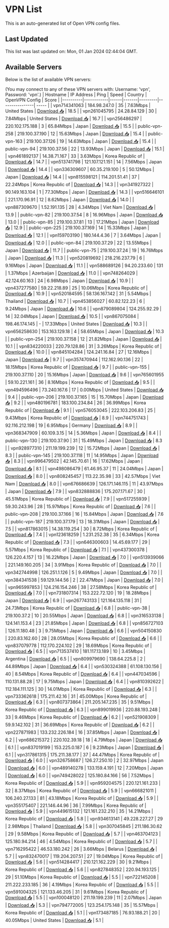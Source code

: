 # VPN List

This is an auto-generated list of Open VPN config files.

## Last Updated

This list was last updated on: Mon, 01 Jan 2024 02:44:04 GMT.

## Available Servers

Below is the list of available VPN servers:

(You may connect to any of these VPN servers with: Username: 'vpn', Password: 'vpn'.)
| Hostname | IP Address | Ping | Speed | Country | OpenVPN Config | Score |
|----------|------------|------|-------|---------|----------------| ----- |
| vpn714341063 | 184.98.247.0 | 35 | 7.63Mbps | United States | [Download 📥](./configs/server_0_US.ovpn) | 18.5 |
| vpn261045795 | 24.28.84.129 | 30 | 7.84Mbps | United States | [Download 📥](./configs/server_1_US.ovpn) | 16.7 |
| vpn256486297 | 220.102.175.188 | 3 | 65.84Mbps | Japan | [Download 📥](./configs/server_2_JP.ovpn) | 15.5 |
| public-vpn-258 | 219.100.37.190 | 12 | 15.63Mbps | Japan | [Download 📥](./configs/server_3_JP.ovpn) | 15.4 |
| public-vpn-163 | 219.100.37.126 | 19 | 14.63Mbps | Japan | [Download 📥](./configs/server_4_JP.ovpn) | 15.4 |
| public-vpn-94 | 219.100.37.56 | 22 | 13.93Mbps | Japan | [Download 📥](./configs/server_5_JP.ovpn) | 15.1 |
| vpn461892137 | 14.38.71.167 | 33 | 3.63Mbps | Korea Republic of | [Download 📥](./configs/server_6_KR.ovpn) | 14.7 |
| vpn513741798 | 121.107.121.151 | 14 | 7.56Mbps | Japan | [Download 📥](./configs/server_7_JP.ovpn) | 14.4 |
| vpn336309607 | 60.35.219.100 | 5 | 50.12Mbps | Japan | [Download 📥](./configs/server_8_JP.ovpn) | 14.4 |
| vpn815598121 | 114.201.51.41 | 37 | 22.24Mbps | Korea Republic of | [Download 📥](./configs/server_9_KR.ovpn) | 14.3 |
| vpn341927322 | 90.149.163.104 | 1 | 77.30Mbps | Japan | [Download 📥](./configs/server_10_JP.ovpn) | 14.3 |
| vpn516646101 | 221.170.96.91 | 12 | 8.62Mbps | Japan | [Download 📥](./configs/server_11_JP.ovpn) | 14.0 |
| vpn887309670 | 1.52.191.135 | 28 | 4.34Mbps | Viet Nam | [Download 📥](./configs/server_12_VN.ovpn) | 13.9 |
| public-vpn-82 | 219.100.37.54 | 8 | 16.96Mbps | Japan | [Download 📥](./configs/server_13_JP.ovpn) | 13.0 |
| public-vpn-85 | 219.100.37.81 | 13 | 17.21Mbps | Japan | [Download 📥](./configs/server_14_JP.ovpn) | 12.9 |
| public-vpn-225 | 219.100.37.169 | 14 | 15.33Mbps | Japan | [Download 📥](./configs/server_15_JP.ovpn) | 12.1 |
| vpn159703190 | 180.144.4.36 | 7 | 3.64Mbps | Japan | [Download 📥](./configs/server_16_JP.ovpn) | 12.0 |
| public-vpn-84 | 219.100.37.29 | 22 | 13.55Mbps | Japan | [Download 📥](./configs/server_17_JP.ovpn) | 11.7 |
| public-vpn-75 | 219.100.37.24 | 19 | 16.76Mbps | Japan | [Download 📥](./configs/server_18_JP.ovpn) | 11.3 |
| vpn520819692 | 218.216.237.79 | 6 | 9.16Mbps | Japan | [Download 📥](./configs/server_19_JP.ovpn) | 11.1 |
| vpn588689126 | 94.20.233.60 | 131 | 1.37Mbps | Azerbaijan | [Download 📥](./configs/server_20_AZ.ovpn) | 11.0 |
| vpn748264029 | 42.124.60.163 | 24 | 6.98Mbps | Japan | [Download 📥](./configs/server_21_JP.ovpn) | 10.9 |
| vpn437277580 | 59.22.218.89 | 25 | 10.06Mbps | Korea Republic of | [Download 📥](./configs/server_22_KR.ovpn) | 10.9 |
| vpn520184595 | 58.136.167.142 | 31 | 5.54Mbps | Thailand | [Download 📥](./configs/server_23_TH.ovpn) | 10.7 |
| vpn453856027 | 60.82.122.23 | 6 | 9.24Mbps | Japan | [Download 📥](./configs/server_24_JP.ovpn) | 10.6 |
| vpn879089804 | 124.255.92.29 | 14 | 32.04Mbps | Japan | [Download 📥](./configs/server_25_JP.ovpn) | 10.5 |
| vpn867075084 | 198.46.174.145 | - | 17.33Mbps | United States | [Download 📥](./configs/server_26_US.ovpn) | 10.3 |
| vpn656258630 | 153.163.129.18 | 4 | 58.65Mbps | Japan | [Download 📥](./configs/server_27_JP.ovpn) | 10.3 |
| public-vpn-254 | 219.100.37.158 | 12 | 21.82Mbps | Japan | [Download 📥](./configs/server_28_JP.ovpn) | 10.1 |
| vpn834220033 | 220.79.128.86 | 31 | 3.26Mbps | Korea Republic of | [Download 📥](./configs/server_29_KR.ovpn) | 10.0 |
| vpn845104284 | 124.241.16.84 | 27 | 12.16Mbps | Japan | [Download 📥](./configs/server_30_JP.ovpn) | 9.7 |
| vpn357470944 | 112.162.90.136 | 22 | 18.15Mbps | Korea Republic of | [Download 📥](./configs/server_31_KR.ovpn) | 9.7 |
| public-vpn-155 | 219.100.37.110 | 20 | 15.16Mbps | Japan | [Download 📥](./configs/server_32_JP.ovpn) | 9.6 |
| vpn765601955 | 59.10.221.161 | 36 | 8.16Mbps | Korea Republic of | [Download 📥](./configs/server_33_KR.ovpn) | 9.5 |
| vpn494596496 | 73.240.167.6 | 17 | 0.00Mbps | United States | [Download 📥](./configs/server_34_US.ovpn) | 9.4 |
| public-vpn-206 | 219.100.37.165 | 15 | 15.70Mbps | Japan | [Download 📥](./configs/server_35_JP.ovpn) | 9.2 |
| vpn480196781 | 183.100.234.84 | 26 | 36.99Mbps | Korea Republic of | [Download 📥](./configs/server_36_KR.ovpn) | 9.1 |
| vpn576053045 | 222.103.206.83 | 25 | 9.43Mbps | Korea Republic of | [Download 📥](./configs/server_37_KR.ovpn) | 8.9 |
| vpn744751743 | 92.116.212.198 | 19 | 6.95Mbps | Germany | [Download 📥](./configs/server_38_DE.ovpn) | 8.9 |
| vpn368347909 | 60.109.3.15 | 14 | 5.36Mbps | Japan | [Download 📥](./configs/server_39_JP.ovpn) | 8.4 |
| public-vpn-130 | 219.100.37.90 | 31 | 15.49Mbps | Japan | [Download 📥](./configs/server_40_JP.ovpn) | 8.3 |
| vpn928977310 | 211.19.199.239 | 12 | 15.72Mbps | Japan | [Download 📥](./configs/server_41_JP.ovpn) | 8.3 |
| public-vpn-145 | 219.100.37.118 | 11 | 14.95Mbps | Japan | [Download 📥](./configs/server_42_JP.ovpn) | 8.3 |
| vpn996479502 | 42.145.70.61 | 16 | 17.62Mbps | Japan | [Download 📥](./configs/server_43_JP.ovpn) | 8.1 |
| vpn498086479 | 61.46.95.37 | 11 | 24.04Mbps | Japan | [Download 📥](./configs/server_44_JP.ovpn) | 8.0 |
| vpn808245457 | 113.22.35.98 | 33 | 42.57Mbps | Viet Nam | [Download 📥](./configs/server_45_VN.ovpn) | 8.0 |
| vpn676686639 | 126.171.146.115 | 11 | 43.97Mbps | Japan | [Download 📥](./configs/server_46_JP.ovpn) | 7.9 |
| vpn832888836 | 175.207.171.67 | 30 | 45.51Mbps | Korea Republic of | [Download 📥](./configs/server_47_KR.ovpn) | 7.9 |
| vpn517255939 | 59.30.243.96 | 28 | 15.97Mbps | Korea Republic of | [Download 📥](./configs/server_48_KR.ovpn) | 7.6 |
| public-vpn-208 | 219.100.37.166 | 16 | 15.84Mbps | Japan | [Download 📥](./configs/server_49_JP.ovpn) | 7.6 |
| public-vpn-187 | 219.100.37.179 | 13 | 18.31Mbps | Japan | [Download 📥](./configs/server_50_JP.ovpn) | 7.5 |
| vpn817863015 | 14.38.119.254 | 30 | 8.72Mbps | Korea Republic of | [Download 📥](./configs/server_51_KR.ovpn) | 7.4 |
| vpn123618259 | 1.231.252.38 | 35 | 6.34Mbps | Korea Republic of | [Download 📥](./configs/server_52_KR.ovpn) | 7.3 |
| vpn646300603 | 14.45.69.177 | 29 | 5.57Mbps | Korea Republic of | [Download 📥](./configs/server_53_KR.ovpn) | 7.1 |
| vpn437300378 | 126.220.4.157 | 13 | 16.22Mbps | Japan | [Download 📥](./configs/server_54_JP.ovpn) | 7.0 |
| vpn513939066 | 221.149.160.205 | 34 | 3.91Mbps | Korea Republic of | [Download 📥](./configs/server_55_KR.ovpn) | 7.0 |
| vpn342744998 | 126.251.1.126 | 5 | 9.49Mbps | Japan | [Download 📥](./configs/server_56_JP.ovpn) | 7.0 |
| vpn384341538 | 59.129.144.56 | 2 | 22.47Mbps | Japan | [Download 📥](./configs/server_57_JP.ovpn) | 7.0 |
| vpn965997853 | 124.216.154.246 | 38 | 27.58Mbps | Korea Republic of | [Download 📥](./configs/server_58_KR.ovpn) | 7.0 |
| vpn731807314 | 153.222.72.120 | 19 | 18.28Mbps | Japan | [Download 📥](./configs/server_59_JP.ovpn) | 6.9 |
| vpn267743133 | 121.164.135.118 | 31 | 24.73Mbps | Korea Republic of | [Download 📥](./configs/server_60_KR.ovpn) | 6.8 |
| public-vpn-38 | 219.100.37.2 | 10 | 20.55Mbps | Japan | [Download 📥](./configs/server_61_JP.ovpn) | 6.8 |
| vpn316533138 | 124.141.153.4 | 23 | 21.85Mbps | Japan | [Download 📥](./configs/server_62_JP.ovpn) | 6.8 |
| vpn856727103 | 126.11.180.48 | 3 | 9.75Mbps | Japan | [Download 📥](./configs/server_63_JP.ovpn) | 6.6 |
| vpn504150830 | 220.83.162.60 | 28 | 28.05Mbps | Korea Republic of | [Download 📥](./configs/server_64_KR.ovpn) | 6.6 |
| vpn837079778 | 112.170.224.102 | 29 | 18.69Mbps | Korea Republic of | [Download 📥](./configs/server_65_KR.ovpn) | 6.5 |
| vpn713537410 | 181.117.13.189 | 10 | 3.45Mbps | Argentina | [Download 📥](./configs/server_66_AR.ovpn) | 6.5 |
| vpn809979690 | 138.64.225.8 | 2 | 44.89Mbps | Japan | [Download 📥](./configs/server_67_JP.ovpn) | 6.4 |
| vpn530324388 | 61.108.130.156 | 40 | 8.54Mbps | Korea Republic of | [Download 📥](./configs/server_68_KR.ovpn) | 6.4 |
| vpn447034596 | 110.131.88.28 | 17 | 9.75Mbps | Japan | [Download 📥](./configs/server_69_JP.ovpn) | 6.4 |
| vpn810392622 | 112.184.111.125 | 30 | 14.01Mbps | Korea Republic of | [Download 📥](./configs/server_70_KR.ovpn) | 6.3 |
| vpn733362618 | 175.211.42.16 | 31 | 45.00Mbps | Korea Republic of | [Download 📥](./configs/server_71_KR.ovpn) | 6.3 |
| vpn807373864 | 211.205.147.235 | 35 | 9.51Mbps | Korea Republic of | [Download 📥](./configs/server_72_KR.ovpn) | 6.3 |
| vpn899019936 | 220.88.193.248 | 33 | 9.46Mbps | Korea Republic of | [Download 📥](./configs/server_73_KR.ovpn) | 6.2 |
| vpn521908309 | 59.9.142.102 | 31 | 36.69Mbps | Korea Republic of | [Download 📥](./configs/server_74_KR.ovpn) | 6.2 |
| vpn227871983 | 133.232.226.184 | 16 | 37.85Mbps | Japan | [Download 📥](./configs/server_75_JP.ovpn) | 6.2 |
| vpn686215372 | 220.102.39.18 | 18 | 4.79Mbps | Japan | [Download 📥](./configs/server_76_JP.ovpn) | 6.1 |
| vpn837019199 | 153.225.0.187 | 6 | 9.23Mbps | Japan | [Download 📥](./configs/server_77_JP.ovpn) | 6.1 |
| vpn317861315 | 175.211.38.177 | 37 | 44.47Mbps | Korea Republic of | [Download 📥](./configs/server_78_KR.ovpn) | 6.0 |
| vpn326758687 | 126.27.250.10 | 2 | 32.97Mbps | Japan | [Download 📥](./configs/server_79_JP.ovpn) | 6.0 |
| vpn489140278 | 133.159.4.191 | 12 | 7.20Mbps | Japan | [Download 📥](./configs/server_80_JP.ovpn) | 6.0 |
| vpn749428022 | 125.180.84.166 | 56 | 7.52Mbps | Korea Republic of | [Download 📥](./configs/server_81_KR.ovpn) | 5.9 |
| vpn959204575 | 220.121.161.233 | 32 | 8.37Mbps | Korea Republic of | [Download 📥](./configs/server_82_KR.ovpn) | 5.9 |
| vpn666821011 | 106.240.27.133 | 81 | 43.18Mbps | Korea Republic of | [Download 📥](./configs/server_83_KR.ovpn) | 5.9 |
| vpn355175407 | 221.146.44.96 | 36 | 7.99Mbps | Korea Republic of | [Download 📥](./configs/server_84_KR.ovpn) | 5.9 |
| vpn449615132 | 121.161.232.210 | 35 | 14.21Mbps | Korea Republic of | [Download 📥](./configs/server_85_KR.ovpn) | 5.8 |
| vpn934613141 | 49.228.227.27 | 29 | 2.98Mbps | Thailand | [Download 📥](./configs/server_86_TH.ovpn) | 5.8 |
| vpn307045845 | 211.186.30.62 | 29 | 9.58Mbps | Korea Republic of | [Download 📥](./configs/server_87_KR.ovpn) | 5.7 |
| vpn463704123 | 125.180.94.214 | 46 | 4.54Mbps | Korea Republic of | [Download 📥](./configs/server_88_KR.ovpn) | 5.7 |
| vpn716295422 | 46.53.180.242 | 26 | 3.66Mbps | Belarus | [Download 📥](./configs/server_89_BY.ovpn) | 5.7 |
| vpn832470017 | 119.204.207.51 | 27 | 19.04Mbps | Korea Republic of | [Download 📥](./configs/server_90_KR.ovpn) | 5.6 |
| vpn514284417 | 210.121.162.229 | 30 | 9.21Mbps | Korea Republic of | [Download 📥](./configs/server_91_KR.ovpn) | 5.6 |
| vpn827848352 | 220.94.193.125 | 29 | 51.10Mbps | Korea Republic of | [Download 📥](./configs/server_92_KR.ovpn) | 5.5 |
| vpn722145208 | 211.222.233.185 | 36 | 4.19Mbps | Korea Republic of | [Download 📥](./configs/server_93_KR.ovpn) | 5.5 |
| vpn591004325 | 121.133.46.205 | 31 | 9.61Mbps | Korea Republic of | [Download 📥](./configs/server_94_KR.ovpn) | 5.5 |
| vpn100048120 | 211.19.199.239 | 11 | 2.07Mbps | Japan | [Download 📥](./configs/server_95_JP.ovpn) | 5.3 |
| vpn794772005 | 123.254.175.148 | 35 | 15.57Mbps | Korea Republic of | [Download 📥](./configs/server_96_KR.ovpn) | 5.1 |
| vpn173487185 | 76.93.188.21 | 20 | 40.05Mbps | United States | [Download 📥](./configs/server_97_US.ovpn) | 5.1 |
